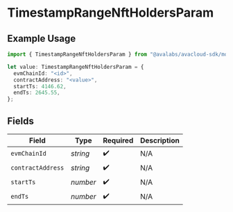 # TimestampRangeNftHoldersParam

## Example Usage

```typescript
import { TimestampRangeNftHoldersParam } from "@avalabs/avacloud-sdk/models/components";

let value: TimestampRangeNftHoldersParam = {
  evmChainId: "<id>",
  contractAddress: "<value>",
  startTs: 4146.62,
  endTs: 2645.55,
};
```

## Fields

| Field              | Type               | Required           | Description        |
| ------------------ | ------------------ | ------------------ | ------------------ |
| `evmChainId`       | *string*           | :heavy_check_mark: | N/A                |
| `contractAddress`  | *string*           | :heavy_check_mark: | N/A                |
| `startTs`          | *number*           | :heavy_check_mark: | N/A                |
| `endTs`            | *number*           | :heavy_check_mark: | N/A                |